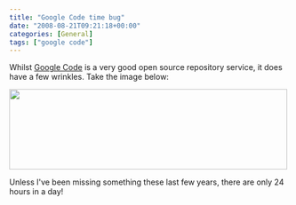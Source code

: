 ```yaml
---
title: "Google Code time bug"
date: "2008-08-21T09:21:18+00:00"
categories: [General]
tags: ["google code"]
---
```


Whilst <a href="http://code.google.com/">Google Code</a> is a very good open source repository service, it does have a few wrinkles. Take the image below:

<a href="/images/uploads/2008/08/google-code-time-bug.jpg"><img class="aligncenter size-full wp-image-528" title="google-code-time-bug" src="/images/uploads/2008/08/google-code-time-bug.jpg" alt="" width="500" height="145" /></a>

Unless I've been missing something these last few years, there are only 24 hours in a day!
